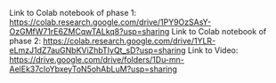 Link to Colab notebook of phase 1: https://colab.research.google.com/drive/1PY9OzSAsY-OzGMfW71rE6ZMCqwTALkq8?usp=sharing
Link to Colab notebook of phase 2: https://colab.research.google.com/drive/1YLR-eLmzJ1dZ7auGNbKViZhbTIyQt_sD?usp=sharing
Link to Video: https://drive.google.com/drive/folders/1Du-mn-AelEk37cIoYbxeyToN5ohAbLuM?usp=sharing
